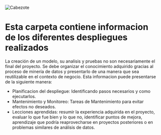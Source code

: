 ![Cabezote](../../Imágenes/Cabezote.png)

# Esta carpeta contiene informacion de los diferentes despliegues realizados
La creación de un modelo, su analisis y pruebas no son necesariamente el final del proyecto. Se debe organizar el conocimiento adquirido gracias al proceso de minería de datos y presentarlo de una manera que sea reutilizable en el contexto de negocio.
Esta informacion puede presentarse de la siguiente manera:
* Planificacion del despliegue: Identificando pasos necesarios y como ejecutarlos.
* Mantenimiento y Monitoreo: Tareas de Mantenimiento para evitar efectos no deseados.
* Lecciones aprendidas: resumir la experiencia adquirida en el proyecto, evaluar lo que fue bien y lo que no, identificar puntos de mejora, aprendizaje que podría reaprovecharse en proyectos posteriores o en problemas similares de análisis de datos.
